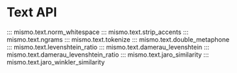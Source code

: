 # Text API

::: mismo.text.norm_whitespace
::: mismo.text.strip_accents
::: mismo.text.ngrams
::: mismo.text.tokenize
::: mismo.text.double_metaphone
::: mismo.text.levenshtein_ratio
::: mismo.text.damerau_levenshtein
::: mismo.text.damerau_levenshtein_ratio
::: mismo.text.jaro_similarity
::: mismo.text.jaro_winkler_similarity
